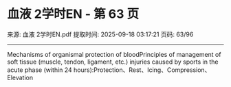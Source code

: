 # 血液 2学时EN - 第 63 页

来源: 血液 2学时EN.pdf
提取时间: 2025-09-18 03:17:21
页码: 63/96

---

Mechanisms of organismal protection of bloodPrinciples of management of soft tissue (muscle, tendon, ligament, etc.) injuries caused by sports in the acute phase (within 24 hours):Protection、Rest、Icing、Compression、Elevation